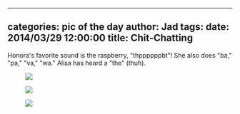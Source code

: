 
---
categories: pic of the day
author: Jad
tags: 
date: 2014/03/29 12:00:00
title: Chit-Chatting 
---
Honora's favorite sound is the raspberry, "thppppppbt"!  She also does "ba," "pa,"
"va," "wa."  Alisa has heard a "the" (thuh).  

<figure>
<img src="/img/2014/03/29/img_20140329161642_medium.jpg" />
<figcaption></figcaption>
</figure>

<figure>
<img src="/img/2014/03/29/img_20140329161644_medium.jpg" />
<figcaption></figcaption>
</figure>

<figure>
<img src="/img/2014/03/29/img_20140329161634_medium.jpg" />
<figcaption></figcaption>
</figure>
